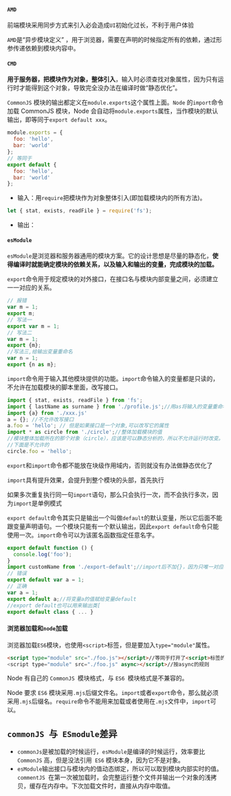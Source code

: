 #### `AMD`

前端模块采用同步方式来引入必会造成`UI`初始化过长，不利于用户体验

`AMD`是“异步模块定义” ，用于浏览器，需要在声明的时候指定所有的依赖，通过形参传递依赖到模块内容中。

#### `CMD`

**用于服务器，把模块作为对象，整体引入**，输入时必须查找对象属性，因为只有运行时才能得到这个对象，导致完全没办法在编译时做“静态优化”。

`CommonJS` 模块的输出都定义在`module.exports`这个属性上面。`Node` 的`import`命令加载 CommonJS 模块，Node 会自动将`module.exports`属性，当作模块的默认输出，即等同于`export default xxx`。

```javascript
module.exports = {
  foo: 'hello',
  bar: 'world'
};
// 等同于
export default {
  foo: 'hello',
  bar: 'world'
};
```

- 输入：用`require`把模块作为对象整体引入(即加载模块内的所有方法)。

```javascript
let { stat, exists, readFile } = require('fs');
```
- 输出：

#### `esModule`

`esModule`是浏览器和服务器通用的模块方案。它的设计思想是尽量的静态化，**使得编译时就能确定模块的依赖关系，以及输入和输出的变量，完成模块的加载。**

`export`命令用于规定模块的对外接口，在接口名与模块内部变量之间，必须建立一一对应的关系。

```javascript
// 报错
var m = 1;
export m;
// 写法一
export var m = 1;
// 写法二
var m = 1;
export {m};
//写法三,给输出变量重命名
var n = 1;
export {n as m};
```

`import`命令用于输入其他模块提供的功能。`import`命令输入的变量都是只读的，不允许在加载模块的脚本里面，改写接口。

```javascript
import { stat, exists, readFile } from 'fs';
import { lastName as surname } from './profile.js';//用as将输入的变量重命名
import {a} from './xxx.js'
a = {}; //不允许改写接口
a.foo = 'hello'; // 但是如果接口是一个对象,可以改写它的属性
import * as circle from './circle';//整体加载模块的值
//模块整体加载所在的那个对象（circle），应该是可以静态分析的，所以不允许运行时改变。
//下面是不允许的
circle.foo = 'hello';
```

`export`和`import`命令都不能放在块级作用域内，否则就没有办法做静态优化了

`import`具有提升效果，会提升到整个模块的头部，首先执行

如果多次重复执行同一句`import`语句，那么只会执行一次，而不会执行多次，因为`import`是单例模式

`export default`命令其实只是输出一个叫做`default`的默认变量，所以它后面不能跟变量声明语句。一个模块只能有一个默认输出，因此`export default`命令只能使用一次。`import`命令可以为该匿名函数指定任意名字。

```javascript
export default function () {
  console.log('foo');
}
import customName from './export-default';//import后不加{}，因为只唯一对应export default
// 错误
export default var a = 1;
// 正确
var a = 1;
export default a;//将变量a的值赋给变量default
//export default也可以用来输出类[
export default class { ... }
```
#### 浏览器加载和`node`加载

浏览器加载` ES6 `模块，也使用`<script>`标签，但是要加入`type="module"`属性。


```html
<script type="module" src="./foo.js"></script>//等同于打开了<script>标签的defer属性
<script type="module" src="./foo.js" async></script>//按async的规则 
```

Node 有自己的 `CommonJS `模块格式，与 `ES6 `模块格式是不兼容的。

Node 要求 `ES6` 模块采用`.mjs`后缀文件名。`import`或者`export`命令，那么就必须采用`.mjs`后缀名。`require`命令不能用来加载或者使用在`.mjs`文件中，`import`可以。

## `commonJS `与` ESmodule`差异

- `commonJs`是被加载的时候运行，`esModule`是编译的时候运行，效率要比` CommonJS` 高，但是没法引用` ES6` 模块本身，因为它不是对象。
- `esModule`输出接口与模块内的值动态绑定，所以可以取到模块内部实时的值。`commentJS `在第一次被加载时，会完整运行整个文件并输出一个对象的浅拷贝，缓存在内存中。下次加载文件时，直接从内存中取值。